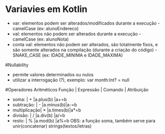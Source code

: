 # Variavies em Kotlin

 - var: elementos podem ser alterados/modificados durante a execução - camelCase (ex: alunoEndereco)
 - val: elementos não podem ser alterados durante a execução - camelCase (ex: alunoNota)
 - conta val: elementos não podem ser alterados, são totalmente fixos, e são somente alterados na compilação (durante a criação do código) - SNAKE_CASE (ex: IDADE_MINIMA e IDADE_MAXIMA)

#Nullability
 - permite valores determinados ou nulos
 - utilizar a interrogação (?), exemplo: var month:Int? = null
 
#Operadores Aritméticos
   Função       | Expressão | Comando  | Atribuição
 - soma:        |  +        |a.plus(b) |a+=b
 - subtração:   |  -        |a.minus(b)|a-=b
 - multiplicação|  *        |a.times(b)|a*=b
 - divisão:     |  /        |a.div(b)  |a/=b
 - resto:       |  %        |a.mod(b)  |a%=b
OBS: a função soma, também serve para unir(concatenar) strings(textos/letras)